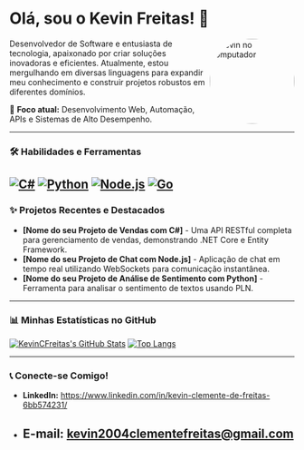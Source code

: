 
# Olá, sou o Kevin Freitas! 👋

<img align="right" alt="Kevin no computador" height="150" style="border-radius:50%;" src="https://avatars.githubusercontent.com/u/SEU_USER?v=4"/> Desenvolvedor de Software e entusiasta de tecnologia, apaixonado por criar soluções inovadoras e eficientes.
Atualmente, estou mergulhando em diversas linguagens para expandir meu conhecimento e construir projetos robustos em diferentes domínios.

🚀 **Foco atual:** Desenvolvimento Web, Automação, APIs e Sistemas de Alto Desempenho.

---

### 🛠️ Habilidades e Ferramentas

[![C#](https://img.shields.io/badge/C%23-239120?style=for-the-badge&logo=c-sharp&logoColor=white)](https://docs.microsoft.com/en-us/dotnet/csharp/)
[![Python](https://img.shields.io/badge/Python-3776AB?style=for-the-badge&logo=python&logoColor=white)](https://www.python.org/)
[![Node.js](https://img.shields.io/badge/Node.js-339933?style=for-the-badge&logo=node.js&logoColor=white)](https://nodejs.org/)
[![Go](https://img.shields.io/badge/Go-00ADD8?style=for-the-badge&logo=go&logoColor=white)](https://golang.org/)
---

### ✨ Projetos Recentes e Destacados

* **[Nome do seu Projeto de Vendas com C#]** - Uma API RESTful completa para gerenciamento de vendas, demonstrando .NET Core e Entity Framework.
* **[Nome do seu Projeto de Chat com Node.js]** - Aplicação de chat em tempo real utilizando WebSockets para comunicação instantânea.
* **[Nome do seu Projeto de Análise de Sentimento com Python]** - Ferramenta para analisar o sentimento de textos usando PLN.
---

### 📊 Minhas Estatísticas no GitHub

[![KevinCFreitas's GitHub Stats](https://github-readme-stats.vercel.app/api?username=KevinCFreitas&show_icons=true&theme=dark)](https://github.com/anuraghazra/github-readme-stats)
[![Top Langs](https://github-readme-stats.vercel.app/api/top-langs/?username=KevinCFreitas&layout=compact&theme=dark)](https://github.com/anuraghazra/github-readme-stats)

---

### 📞 Conecte-se Comigo!

* **LinkedIn:** https://www.linkedin.com/in/kevin-clemente-de-freitas-6bb574231/
* **E-mail:** kevin2004clementefreitas@gmail.com
  ---
